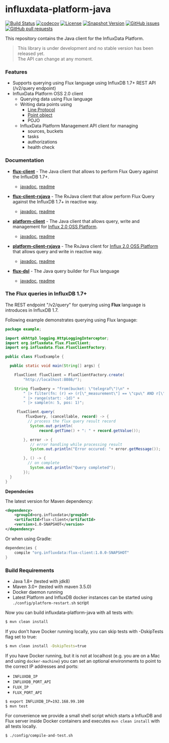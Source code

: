 # influxdata-platform-java
[![Build Status](https://travis-ci.org/bonitoo-io/influxdata-platform-java.svg?branch=master)](https://travis-ci.org/bonitoo-io/influxdata-platform-java)
[![codecov](https://codecov.io/gh/bonitoo-io/influxdata-platform-java/branch/master/graph/badge.svg)](https://codecov.io/gh/bonitoo-io/influxdata-platform-java)
[![License](https://img.shields.io/github/license/bonitoo-io/influxdata-platform-java.svg)](https://github.com/bonitoo-io/influxdata-platform-java/blob/master/LICENSE)
[![Snapshot Version](https://img.shields.io/nexus/s/https/apitea.com/nexus/org.influxdata/influxdata-platform-java.svg)](https://apitea.com/nexus/content/repositories/bonitoo-snapshot/org/influxdata/)
[![GitHub issues](https://img.shields.io/github/issues-raw/bonitoo-io/influxdata-platform-java.svg)](https://github.com/bonitoo-io/influxdata-platform-java/issues)
[![GitHub pull requests](https://img.shields.io/github/issues-pr-raw/bonitoo-io/influxdata-platform-java.svg)](https://github.com/bonitoo-io/influxdata-platform-java/pulls)

This repository contains the Java client for the InfluxData Platform.

> This library is under development and no stable version has been released yet.  
> The API can change at any moment.

### Features

- Supports querying using Flux language using InfluxDB 1.7+ REST API (/v2/query endpoint) 
- InfluxData Platform OSS 2.0 client
    - Querying data using Flux language
    - Writing data points using
        - [Line Protocol](https://docs.influxdata.com/influxdb/v1.6/write_protocols/line_protocol_tutorial/) 
        - [Point object](https://github.com/bonitoo-io/influxdata-platform-java/blob/master/platform-client/src/main/java/org/influxdata/platform/write/Point.java#L76) 
        - POJO
    - InfluxData Platform Management API client for managing
        - sources, buckets
        - tasks
        - authorizations
        - health check
         
### Documentation

- **[flux-client](./flux-client)** - The Java client that allows to perform Flux Query against the InfluxDB 1.7+.
    - [javadoc](https://bonitoo-io.github.io/influxdata-platform-java/flux-client/apidocs/index.html), [readme](./flux-client/)
 
- **[flux-client-rxjava](./flux-client-rxjava)** - The RxJava client that allow perform Flux Query against the InfluxDB 1.7+ in reactive way.
    -  [javadoc](https://bonitoo-io.github.io/influxdata-platform-java/flux-client-rxjava/apidocs/index.html), [readme](./flux-client-rxjava/)

- **[platform-client](./platform-client)** - The Java client that allows query, write and management for [Influx 2.0 OSS Platform](https://github.com/influxdata/platform).
    - [javadoc](https://bonitoo-io.github.io/influxdata-platform-java/platform-client/apidocs/index.html), [readme](./platform-client/)

- **[platform-client-rxjava](./platform-client-rxjava)** - The RxJava client for [Influx 2.0 OSS Platform](https://github.com/influxdata/platform]) that allows query and write in reactive way.
    - [javadoc](https://bonitoo-io.github.io/influxdata-platform-java/platform-client-rxjava/apidocs/index.html), [readme](./platform-client-rxjava/)

- **[flux-dsl](./flux-dsl)** - The Java query builder for Flux language   
    - [javadoc](https://bonitoo-io.github.io/influxdata-platform-java/flux-dsl/apidocs/index.html), [readme](./flux-dsl/)
       
### The Flux queries in InfluxDB 1.7+

The REST endpoint "/v2/query" for querying using **Flux** language is introduces in InfluxDB 1.7.

Following example demonstrates querying using Flux language: 

```java
package example;

import okhttp3.logging.HttpLoggingInterceptor;
import org.influxdata.flux.FluxClient;
import org.influxdata.flux.FluxClientFactory;

public class FluxExample {

  public static void main(String[] args) {

    FluxClient fluxClient = FluxClientFactory.create(
        "http://localhost:8086/");

    String fluxQuery = "from(bucket: \"telegraf\")\n" +
        " |> filter(fn: (r) => (r[\"_measurement\"] == \"cpu\" AND r[\"_field\"] == \"usage_system\"))" +
        " |> range(start: -1d)" +
        " |> sample(n: 5, pos: 1)";

     fluxClient.query(
         fluxQuery, (cancellable, record) -> {
          // process the flux query result record
           System.out.println(
               record.getTime() + ": " + record.getValue());

        }, error -> {
           // error handling while processing result
           System.out.println("Error occured: "+ error.getMessage());

        }, () -> {
          // on complete
           System.out.println("Query completed");
        });
  }
}

```

**Dependecies**

The latest version for Maven dependency:

```XML
<dependency>
    <groupId>org.influxdata</groupId>
    <artifactId>flux-client</artifactId>
    <version>1.0-SNAPSHOT</version>
</dependency>
```
       
Or when using Gradle:

```groovy
dependencies {
    compile "org.influxdata:flux-client:1.0.0-SNAPSHOT"
}
```

### Build Requirements

* Java 1.8+ (tested with jdk8)
* Maven 3.0+ (tested with maven 3.5.0)
* Docker daemon running
* Latest Platform and InfluxDB docker instances can be started using `./config/platform-restart.sh` script


Now you can build influxdata-platform-java with all tests with:


```bash
$ mvn clean install
```

If you don't have Docker running locally, you can skip tests with -DskipTests flag set to true:

```bash
$ mvn clean install -DskipTests=true
```

If you have Docker running, but it is not at localhost (e.g. you are on a Mac and using `docker-machine`) you can set an optional environments to point to the correct IP addresses and ports:

- `INFLUXDB_IP`
- `INFLUXDB_PORT_API`
- `FLUX_IP`
- `FLUX_PORT_API`

```bash
$ export INFLUXDB_IP=192.168.99.100
$ mvn test
```

For convenience we provide a small shell script which starts a InfluxDB and Flux server inside Docker containers and executes `mvn clean install` with all tests locally.

```bash
$ ./config/compile-and-test.sh
```
